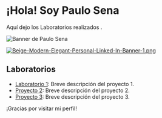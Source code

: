 # ¡Hola! Soy Paulo Sena

Aquí dejo los Laboratorios realizados .

<!-- Coloca tu banner debajo de esta línea -->
<img src="[![Beige-Modern-Elegant-Personal-Linked-In-Banner-1.png](https://i.postimg.cc/CM2b81cp/Beige-Modern-Elegant-Personal-Linked-In-Banner-1.png)](https://postimg.cc/nMvsbH83)" alt="Banner de Paulo Sena">

[![Beige-Modern-Elegant-Personal-Linked-In-Banner-1.png](https://i.postimg.cc/CM2b81cp/Beige-Modern-Elegant-Personal-Linked-In-Banner-1.png)](https://postimg.cc/nMvsbH83)

## Laboratorios

- [Laboratorio 1]([link_al_proyecto_1](https://docs.google.com/document/d/1WbCMHjA2rEuDM2GPm6EykRjCeTnFTjJ2QzDuxxY_rRk/edit?usp=sharing)): Breve descripción del proyecto 1.
- [Proyecto 2](link_al_proyecto_2): Breve descripción del proyecto 2.
- [Proyecto 3](link_al_proyecto_3): Breve descripción del proyecto 3.


¡Gracias por visitar mi perfil!
